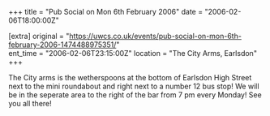 +++
title = "Pub Social on Mon 6th February 2006"
date = "2006-02-06T18:00:00Z"

[extra]
original = "https://uwcs.co.uk/events/pub-social-on-mon-6th-february-2006-1474488975351/"    
ent_time = "2006-02-06T23:15:00Z"
location = "The City Arms, Earlsdon"
+++

The City arms is the wetherspoons at the bottom of Earlsdon High Street next to the mini roundabout and right next to a number 12 bus stop\! We will be in the seperate area to the right of the bar from 7 pm every Monday\! See you all there\!


